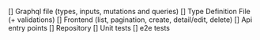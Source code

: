 [] Graphql file (types, inputs, mutations and queries)
[] Type Definition File (+ validations)
[] Frontend (list, pagination, create, detail/edit, delete)
[] Api entry points
[] Repository
[] Unit tests
[] e2e tests